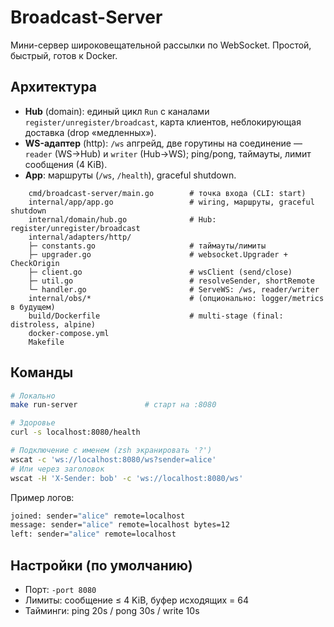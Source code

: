 # Broadcast-Server
Мини-сервер широковещательной рассылки по WebSocket. Простой, быстрый, готов к Docker.

## Архитектура
* **Hub** (domain): единый цикл `Run` с каналами `register/unregister/broadcast`, карта клиентов, неблокирующая доставка (drop «медленных»).
* **WS-адаптер** (http): `/ws` апгрейд, две горутины на соединение — `reader` (WS→Hub) и `writer` (Hub→WS); ping/pong, таймауты, лимит сообщения (4 KiB).
* **App**: маршруты (`/ws`, `/health`), graceful shutdown.
```
    cmd/broadcast-server/main.go        # точка входа (CLI: start)
    internal/app/app.go                 # wiring, маршруты, graceful shutdown
    internal/domain/hub.go              # Hub: register/unregister/broadcast
    internal/adapters/http/
    ├─ constants.go                     # таймауты/лимиты
    ├─ upgrader.go                      # websocket.Upgrader + CheckOrigin
    ├─ client.go                        # wsClient (send/close)
    ├─ util.go                          # resolveSender, shortRemote
    └─ handler.go                       # ServeWS: /ws, reader/writer
    internal/obs/*                      # (опционально: logger/metrics в будущем)
    build/Dockerfile                    # multi-stage (final: distroless, alpine)
    docker-compose.yml
    Makefile
```

## Команды

```bash
# Локально
make run-server               # старт на :8080
```

```bash
# Здоровье
curl -s localhost:8080/health

# Подключение c именем (zsh экранировать '?')
wscat -c 'ws://localhost:8080/ws?sender=alice'
# Или через заголовок
wscat -H 'X-Sender: bob' -c 'ws://localhost:8080/ws'
```

Пример логов:
```bash
joined: sender="alice" remote=localhost
message: sender="alice" remote=localhost bytes=12
left: sender="alice" remote=localhost
```

## Настройки (по умолчанию)

* Порт: `-port 8080`
* Лимиты: сообщение ≤ 4 KiB, буфер исходящих = 64
* Тайминги: ping 20s / pong 30s / write 10s